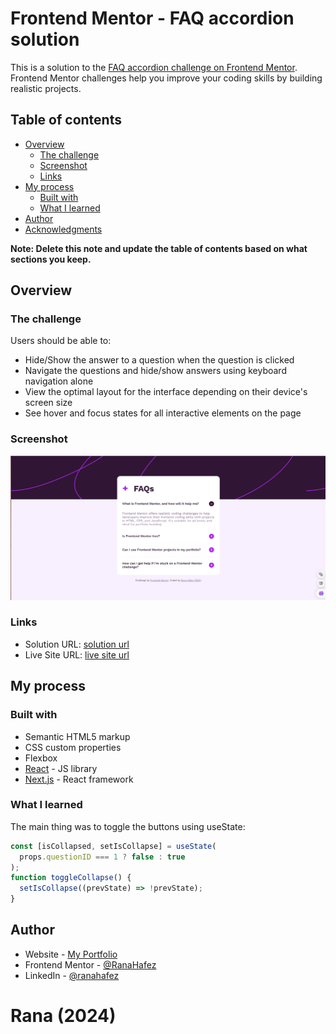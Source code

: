 # Frontend Mentor - FAQ accordion solution

This is a solution to the [FAQ accordion challenge on Frontend Mentor](https://www.frontendmentor.io/challenges/faq-accordion-wyfFdeBwBz). Frontend Mentor challenges help you improve your coding skills by building realistic projects.

## Table of contents

- [Overview](#overview)
  - [The challenge](#the-challenge)
  - [Screenshot](#screenshot)
  - [Links](#links)
- [My process](#my-process)
  - [Built with](#built-with)
  - [What I learned](#what-i-learned)
- [Author](#author)
- [Acknowledgments](#acknowledgments)

**Note: Delete this note and update the table of contents based on what sections you keep.**

## Overview

### The challenge

Users should be able to:

- Hide/Show the answer to a question when the question is clicked
- Navigate the questions and hide/show answers using keyboard navigation alone
- View the optimal layout for the interface depending on their device's screen size
- See hover and focus states for all interactive elements on the page

### Screenshot

![alt text](image.png)

### Links

- Solution URL: [solution url](https://github.com/RanaHafez/Frontend-Mentor---FAQ-accordion-solution/tree/main)
- Live Site URL: [live site url](https://ranahafez.github.io/Frontend-Mentor---FAQ-accordion-solution/)

## My process

### Built with

- Semantic HTML5 markup
- CSS custom properties
- Flexbox
- [React](https://reactjs.org/) - JS library
- [Next.js](https://nextjs.org/) - React framework

### What I learned

The main thing was to toggle the buttons using useState:

```js
const [isCollapsed, setIsCollapse] = useState(
  props.questionID === 1 ? false : true
);
function toggleCollapse() {
  setIsCollapse((prevState) => !prevState);
}
```

## Author

- Website - [My Portfolio](https://portofolio-8jzk.onrender.com/)
- Frontend Mentor - [@RanaHafez](https://www.frontendmentor.io/profile/RanaHafez)
- LinkedIn - [@ranahafez](https://www.linkedin.com/in/rana-hafez-a34315227/)

# Rana (2024)
